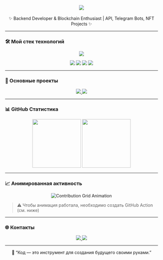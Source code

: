 <!-- 🔥 Эффектный профиль Akruel с анимированной активностью -->
<div align="center">

<h1>
  <img src="https://readme-typing-svg.herokuapp.com?font=Fira+Code&size=28&duration=3000&pause=800&color=00F5FF&center=true&vCenter=true&width=700&lines=👋+Привет,+я+Akruel!;💻+Junior+Backend+Developer;🚀+Python+%7C+JS+%7C+C%23+%7C+NFT+%7C+Web3" />
</h1>

<p align="center">
✨ Backend Developer & Blockchain Enthusiast | API, Telegram Bots, NFT Projects ✨
</p>

</div>

---

### 🛠️ Мой стек технологий
<div align="center">
  <img src="https://skillicons.dev/icons?i=python,fastapi,aiogram,js,cs,dotnet,postgresql,sqlite,git,docker,linux,vscode&theme=dark" />
</div>

<p align="center">
  <img src="https://img.shields.io/badge/-Backend-blueviolet?style=for-the-badge" />
  <img src="https://img.shields.io/badge/-API%20Development-success?style=for-the-badge" />
  <img src="https://img.shields.io/badge/-Blockchain-orange?style=for-the-badge" />
  <img src="https://img.shields.io/badge/-NFTs-ff69b4?style=for-the-badge" />
</p>

---

### 💼 Основные проекты
<p align="center">
  <a href="https://github.com/Akruel/CryptoPayBot">
    <img src="https://github-readme-stats.vercel.app/api/pin/?username=Akruel&repo=CryptoPayBot&theme=tokyonight&hide_border=true&animate=true" />
  </a>
  <a href="https://github.com/Akruel/NFT-OnChain-Tools">
    <img src="https://github-readme-stats.vercel.app/api/pin/?username=Akruel&repo=NFT-OnChain-Tools&theme=tokyonight&hide_border=true&animate=true" />
  </a>
</p>

---

### 📊 GitHub Статистика
<p align="center">
  <img height="160" src="https://github-readme-stats.vercel.app/api?username=Akruel&show_icons=true&theme=tokyonight&hide_border=true" />
  <img height="160" src="https://github-readme-stats.vercel.app/api/top-langs/?username=Akruel&layout=compact&theme=tokyonight&hide_border=true" />
</p>

---

### 📈 Анимированная активность
<p align="center">
  <img src="https://raw.githubusercontent.com/Akruel/Akruel/output/github-contribution-grid-snake.svg" alt="Contribution Grid Animation" />
</p>

> ⚠️ Чтобы анимация работала, необходимо создать GitHub Action (см. ниже)

---

### 🌐 Контакты
<p align="center">
  <a href="mailto:tecca5864@gmail.com">
    <img src="https://img.shields.io/badge/Gmail-D14836?style=for-the-badge&logo=gmail&logoColor=white" />
  </a>
  <a href="https://t.me/Akruel1">
    <img src="https://img.shields.io/badge/Telegram-2CA5E0?style=for-the-badge&logo=telegram&logoColor=white" />
  </a>
</p>

---

<p align="center">
💬 “Код — это инструмент для создания будущего своими руками.”
</p>
